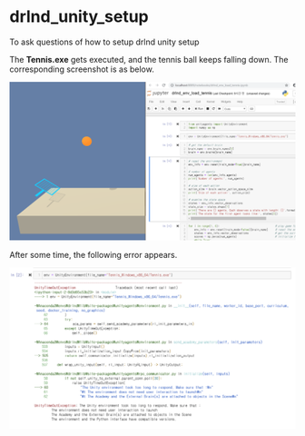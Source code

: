 # drlnd_unity_setup
To ask questions of how to setup drlnd unity setup


The **Tennis.exe** gets executed, and the tennis ball keeps falling down. The corresponding screenshot is as below.

![Alt text](wontwork.png?raw=true "Optional Title")



After some time, the following error appears.


![Alt text](wontwork2.png?raw=true "Optional Title")
